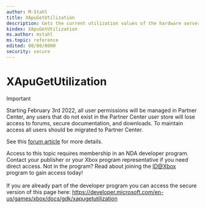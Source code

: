 ```yaml
---
author: M-Stahl
title: XApuGetUtilization
description: Gets the current utilization values of the hardware server for the specified process type and number of channels.
kindex: XApuGetUtilization
ms.author: mstahl
ms.topic: reference
edited: 00/00/0000
security: secure
---
```


# XApuGetUtilization
> [!IMPORTANT]
> Starting February 3rd 2022, all user permissions will be managed in Partner Center, any users that do not exist in the Partner Center user store will lose access to forums, secure documentation, and downloads. To maintain access all users should be migrated to Partner Center. <p></p>See this <a href="https://forums.xboxlive.com/articles/132187/breaking-change-user-access-for-forums-secure-docu.html">forum article</a> for more details.  

 Access to this topic requires membership in an NDA developer program. Contact your publisher or your Xbox program representative if you need direct access. Not in the program? Read about joining the <a href="https://www.xbox.com/Developers/id">ID@Xbox</a> program to gain access today!  <br/><br/>If you are already part of the developer program you can access the secure version of this page here: <a target="_blank" href="https://developer.microsoft.com/en-us/games/xbox/docs/gdk/xapugetutilization">https://developer.microsoft.com/en-us/games/xbox/docs/gdk/xapugetutilization</a>